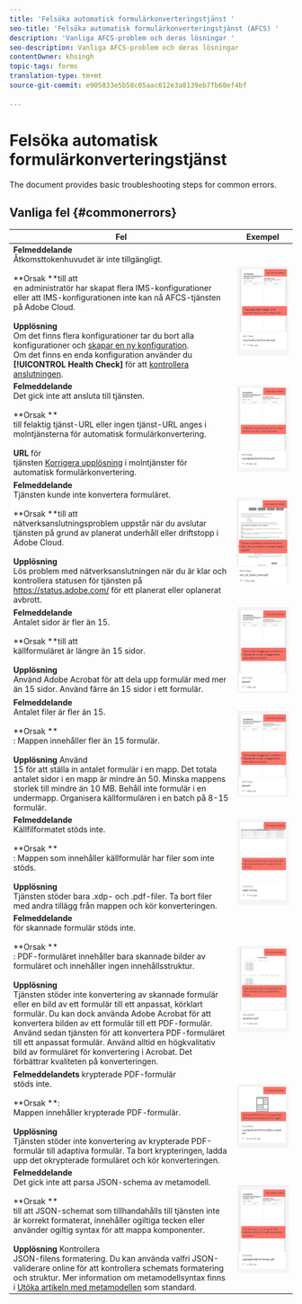 ```yaml
---
title: 'Felsöka automatisk formulärkonverteringstjänst '
seo-title: 'Felsöka automatisk formulärkonverteringstjänst (AFCS) '
description: 'Vanliga AFCS-problem och deras lösningar '
seo-description: Vanliga AFCS-problem och deras lösningar
contentOwner: khsingh
topic-tags: forms
translation-type: tm+mt
source-git-commit: e905833e5b58c05aac612e3a8139eb7fb60ef4bf

---
```



# Felsöka automatisk formulärkonverteringstjänst


<!--The article provides information on installation, configuration and administration issues that may arise in an Automated Forms Conversion Service production environment. --> The document  provides basic troubleshooting steps for common errors.

## Vanliga fel {#commonerrors}

| Fel | Exempel |
|--- |--- |
| **Felmeddelande** <br> Åtkomsttokenhuvudet är inte tillgängligt. <br><br>**Orsak **till att<br>en administratör har skapat flera IMS-konfigurationer eller att IMS-konfigurationen inte kan nå AFCS-tjänsten på Adobe Cloud.<br><br>**Upplösning** <br> Om det finns flera konfigurationer tar du bort alla konfigurationer och [skapar en ny konfiguration](configure-service.md#obtainpubliccertificates). <br> Om det finns en enda konfiguration använder du **[!UICONTROL Health Check]** för att [kontrollera anslutningen](configure-service.md#createintegrationoption). | ![Åtkomsttokenhuvudet är inte tillgängligt](assets/invalid-ims-configuration.png) |
| **Felmeddelande** <br> Det gick inte att ansluta till tjänsten.  <br><br>**Orsak **<br>till felaktig tjänst-URL eller ingen tjänst-URL anges i molntjänsterna för automatisk formulärkonvertering.<br><br>**URL** för <br> tjänsten [Korrigera upplösning](configure-service.md#configure-the-cloud-service) i molntjänster för automatisk formulärkonvertering. | ![Det går inte att ansluta till tjänsten.](assets/wrong-endpoint-configured.png) |
| **Felmeddelande** <br> Tjänsten kunde inte konvertera formuläret.  <br><br>**Orsak **till att<br>nätverksanslutningsproblem uppstår när du avslutar tjänsten på grund av planerat underhåll eller driftstopp i Adobe Cloud.<br><br>**Upplösning** <br> Lös problem med nätverksanslutningen när du är klar och kontrollera statusen för tjänsten på https://status.adobe.com/ för ett planerat eller oplanerat avbrott. | ![Det går inte att ansluta till tjänsten.](assets/service-failure.png) |
| **Felmeddelande** <br> Antalet sidor är fler än 15.  <br><br>**Orsak **till att<br>källformuläret är längre än 15 sidor.<br><br>**Upplösning** <br> Använd Adobe Acrobat för att dela upp formulär med mer än 15 sidor. Använd färre än 15 sidor i ett formulär. | ![Det går inte att ansluta till tjänsten.](assets/number-of-pages.png) |
| **Felmeddelande** <br> Antalet filer är fler än 15.  <br><br>**Orsak **<br>: Mappen innehåller fler än 15 formulär.<br><br>**Upplösning** Använd <br> 15 för att ställa in antalet formulär i en mapp. Det totala antalet sidor i en mapp är mindre än 50. Minska mappens storlek till mindre än 10 MB. Behåll inte formulär i en undermapp. Organisera källformulären i en batch på 8-15 formulär. | ![Det går inte att ansluta till tjänsten.](assets/number-of-pages.png) |
| **Felmeddelande** <br> Källfilformatet stöds inte.  <br><br>**Orsak **<br>: Mappen som innehåller källformulär har filer som inte stöds.<br><br>**Upplösning** <br> Tjänsten stöder bara .xdp- och .pdf-filer. Ta bort filer med andra tillägg från mappen och kör konverteringen. | ![Det går inte att ansluta till tjänsten.](assets/unsupported-file-formats.png) |
| **Felmeddelande**<br> för skannade formulär stöds inte.  <br><br>**Orsak **<br>: PDF-formuläret innehåller bara skannade bilder av formuläret och innehåller ingen innehållsstruktur.<br><br>**Upplösning** <br> Tjänsten stöder inte konvertering av skannade formulär eller en bild av ett formulär till ett anpassat, körklart formulär. Du kan dock använda Adobe Acrobat för att konvertera bilden av ett formulär till ett PDF-formulär. Använd sedan tjänsten för att konvertera PDF-formuläret till ett anpassat formulär. Använd alltid en högkvalitativ bild av formuläret för konvertering i Acrobat. Det förbättrar kvaliteten på konverteringen. | ![Det går inte att ansluta till tjänsten.](assets/scanned-forms-error.png) |
| **Felmeddelandets** krypterade PDF-formulär <br> stöds inte.  <br><br>**Orsak **:<br>Mappen innehåller krypterade PDF-formulär.<br><br>**Upplösning** <br> Tjänsten stöder inte konvertering av krypterade PDF-formulär till adaptiva formulär. Ta bort krypteringen, ladda upp det okrypterade formuläret och kör konverteringen. | ![Det går inte att ansluta till tjänsten.](assets/secured-pdf-form.png) |
| **Felmeddelande** <br> Det gick inte att parsa JSON-schema av metamodell.  <br><br>**Orsak **<br>till att JSON-schemat som tillhandahålls till tjänsten inte är korrekt formaterat, innehåller ogiltiga tecken eller använder ogiltig syntax för att mappa komponenter.<br><br>**Upplösning** Kontrollera <br> JSON-filens formatering. Du kan använda valfri JSON-validerare online för att kontrollera schemats formatering och struktur. Mer information om metamodellsyntax finns i [Utöka artikeln med metamodellen](extending-the-default-meta-model.md) som standard. | ![Det går inte att ansluta till tjänsten.](assets/invalid-meta-model-schema.png) |

<!--

<table>
<thead>
<tr>
<th>Error</th>
<th>Example</th>
</tr>
</thead>
<tbody>
<tr>
<td><strong>Error Message</strong> <p> The access token header is not available. </p><br><strong>Reason</strong> <br> An administrator has created multiple IMS configurations or IMS configuration is not able to reach AFCS service on Adobe Cloud. <br><br><strong>Resolution</strong> <br> If there are multiple configurations, delete all the configurations and <a href="configure-service.md#obtainpubliccertificates">create a new configuration</a>. <br> If there is a single configuration, use <strong> Health Check </strong> to <a href="configure-service.md#createintegrationoption">check connectivity</a>.</td>
<td><img alt="The access token header is not available" src="assets/invalid-ims-configuration.png" /></td>
</tr>
<tr>
<td><strong>Error Message</strong> <br> Unable to connect to the service.  <br><br><strong>Reason</strong> <br> Incorrect service URL or no service URL is mentioned in Automated Forms Conversion Service cloud services. <br><br><strong>Resolution</strong> <br> Correct <a href="configure-service.md#configure-the-cloud-service">Service URL</a> in Automated Forms Conversion Service Cloud services.</td>
<td><img alt="Unable to connect to the service." src="assets/wrong-endpoint-configured.png" /></td>
</tr>
<tr>
<td><strong>Error Message</strong> <br> The service failed to convert the form.  <br><br><strong>Reason</strong> <br> Network connectivity issues at your end, the service is down due to scheduled maintenance, or outage on Adobe Cloud. <br><br><strong>Resolution</strong> <br> Resolve network connectivity issues at your end and check the status of the service on <a href="https://status.adobe.com/">https://status.adobe.com/</a> for a planned or unplanned outage.</td>
<td><img alt="The service failed to convert the form." src="assets/service-failure.png" /></td>
</tr>
<tr>
<td><strong>Error Message</strong> <br> The number of pages is more than 15.  <br><br><strong>Reason</strong> <br> The source form is more than 15 pages long.  <br><br><strong>Resolution</strong> <br> Use Adobe Acrobat to split forms with more than 15 pages. Bring the number of pages in a form to less than 15.</td>
<td><img alt="The number of pages is more than 15." src="assets/number-of-pages.png" /></td>
</tr>
<tr>
<td><strong>Error Message</strong> <br> The number of files is more than 15.  <br><br><strong>Reason</strong> <br>  The folder contains more than 15 forms. <br><br><strong>Resolution</strong> <br> Bring the number of forms in a folder to less than or equal to 15. Bring the total number of pages in a folder less than 50. Bring the size of the folder to less than 10 MB. Do not keep forms in a sub-folder. Organize source forms into a batch of 8-15 forms.</td>
<td><img alt="The number of files is more than 15." src="assets/number-of-pages.png" /></td>
</tr>
<tr>
<td><strong>Error Message</strong> <br> The source file format is not supported.  <br><br><strong>Reason</strong> <br> The folder containing source forms have some unsupported files. <br><br><strong>Resolution</strong> <br> The service supports only .xdp and .pdf files. Remove files with any other extension from the folder and run the conversion.</td>
<td><img alt="The source file format is not supported." src="assets/unsupported-file-formats.png" /></td>
</tr>
<tr>
<td><strong>Error Message</strong> <br> Scanned forms are not supported.  <br><br><strong>Reason</strong> <br> The PDF form contains only scanned images of the form and contains no content structure. <br><br><strong>Resolution</strong> <br> The service does not support converting scanned forms or an image of a form to an adaptive out-of-the-box. However, you use Adobe Acrobat to convert the image of a form to a PDF Form. Then, use the service to convert the PDF Form to an adaptive form. Always use a high-quality image of the form for conversion in Acrobat. It improves the quality of the conversion.</td>
<td><img alt="Scanned forms are not supported." src="assets/scanned-forms-error.png" /></td>
</tr>
<tr>
<td><strong>Error Message</strong> <br> Encrypted PDF form is not supported.  <br><br><strong>Reason</strong> <br> The folder contains encrypted PDF forms. <br><br><strong>Resolution</strong> <br> The service does not support converting an encrypted PDF form to an adaptive form. Remove the encryption, upload the non-encrypted form, and run the conversion.</td>
<td><img alt="Encrypted PDF form is not supported." src="assets/secured-pdf-form.png" /></td>
</tr>
<tr>
<td><strong>Error Message</strong> <br> Unable to parse meta-model JSON schema.  <br><br><strong>Reason</strong> <br> The JSON schema supplied to the service is not properly formatted, contains invalid characters, or uses invalid syntax to map components.  <br><br><strong>Resolution</strong> <br> Check the formatting of the JSON file. You can use any online JSON validator to check the formatting and structure of the schema. See, <a href="extending-the-default-meta-model.md">Extend the default meta-model</a> article for information on meta-model syntax.</td>
<td><img alt="Unable to parse meta-model JSON schema" src="assets/invalid-meta-model-schema.png" /></td>
</tr>
</tbody>
</table>
-->